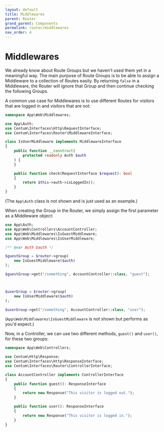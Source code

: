 ```yaml
---
layout: default
title: Middlewares
parent: Router
grand_parent: Components
permalink: router/middlewares
nav_order: 4
---
```




# Middlewares

We already know about Route Groups but we haven't used them yet in a meaningful way.
The main purpose of Route Groups is to be able to assign a Middleware to a collection of Routes easily.
By returning `false` in a Middleware, the Router will ignore that Group and then continue checking the following Groups.

A common use case for Middlewares is to use different Routes for visitors that are logged in and visitors that are not:

```php
namespace App\Web\Middlewares;

use App\Auth;
use Centum\Interfaces\Http\RequestInterface;
use Centum\Interfaces\Router\MiddlewareInterface;

class IsUserMiddleware implements MiddlewareInterface
{
    public function __construct(
        protected readonly Auth $auth
    ) {
    }

    public function check(RequestInterface $request): bool
    {
        return $this->auth->isLoggedIn();
    }
}
```

(The `App\Auth` class is not shown and is just used as an example.)

When creating the Group in the Router, we simply assign the first parameter as a Middleware object:

```php
use App\Auth;
use App\Web\Controllers\AccountController;
use App\Web\Middlewares\IsGuestMiddleware;
use App\Web\Middlewares\IsUserMiddleware;

/** @var Auth $auth */

$guestGroup = $router->group(
    new IsGuestMiddleware($auth)
);

$guestGroup->get("/something", AccountController::class, "guest");



$userGroup = $router->group(
    new IsUserMiddleware($auth)
);

$userGroup->get("/something", AccountController::class, "user");
```

(`App\Web\Middlewares\IsGuestMiddleware` is not shown but performs as you'd expect.)

Now, in a Controller, we can use two different methods, `guest()` and `user()`, for these two groups:

```php
namespace App\Web\Controllers;

use Centum\Http\Response;
use Centum\Interfaces\Http\ResponseInterface;
use Centum\Interfaces\Router\ControllerInterface;

class AccountController implements ControllerInterface
{
    public function guest(): ResponseInterface
    {
        return new Response("This visitor is logged out.");
    }

    public function user(): ResponseInterface
    {
        return new Response("This visitor is logged in.");
    }
}
```
